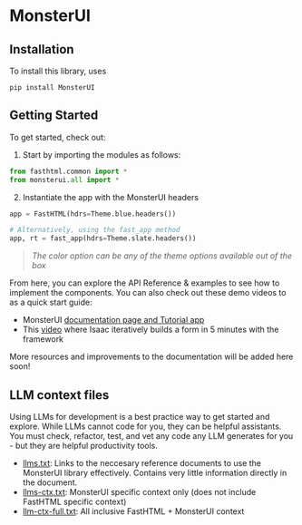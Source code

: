 # MonsterUI


<!-- WARNING: THIS FILE WAS AUTOGENERATED! DO NOT EDIT! -->

## Installation

To install this library, uses

`pip install MonsterUI`

## Getting Started

To get started, check out:

1.  Start by importing the modules as follows:

``` python
from fasthtml.common import *
from monsterui.all import *
```

2.  Instantiate the app with the MonsterUI headers

``` python
app = FastHTML(hdrs=Theme.blue.headers())

# Alternatively, using the fast_app method
app, rt = fast_app(hdrs=Theme.slate.headers())
```

> *The color option can be any of the theme options available out of the
> box*

From here, you can explore the API Reference & examples to see how to
implement the components. You can also check out these demo videos to as
a quick start guide:

- MonsterUI [documentation page and Tutorial
  app](https://monsterui.answer.ai/tutorial_app)
- This
  [video](https://www.loom.com/share/0916e8a95d524c43a4d100ee85157624?sid=9be07e55-c962-4dbd-978c-aa6a0bcee7b3)
  where Isaac iteratively builds a form in 5 minutes with the framework

More resources and improvements to the documentation will be added here
soon!

## LLM context files

Using LLMs for development is a best practice way to get started and
explore. While LLMs cannot code for you, they can be helpful assistants.
You must check, refactor, test, and vet any code any LLM generates for
you - but they are helpful productivity tools.

- [llms.txt](https://raw.githubusercontent.com/AnswerDotAI/monsterui/refs/heads/main/nbs/llms.txt):
  Links to the neccesary reference documents to use the MonsterUI
  library effectively. Contains very little information directly in the
  document.
- [llms-ctx.txt](https://raw.githubusercontent.com/AnswerDotAI/monsterui/refs/heads/main/nbs/llms-ctx.txt):
  MonsterUI specific context only (does not include FastHTML specific
  context)
- [llm-ctx-full.txt](https://raw.githubusercontent.com/AnswerDotAI/monsterui/refs/heads/main/nbs/llms-ctx-full.txt):
  All inclusive FastHTML + MonsterUI context
